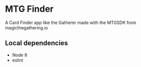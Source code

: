 # MTG Finder

A Card Finder app like the Gatherer made with the MTGSDK from magicthegathering.io

## Local dependencies
- Node 8
- eslint
